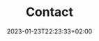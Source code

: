 ---
title: "Contact"
keywords: ["Manastirea Calui"]
date: 2023-01-23T22:23:33+02:00
draft: false
type: page
layout: contact
sitemap_exclude: false

sitemap:
  changefreq: weekly
  filename: sitemap.xml
  priority: 1

---